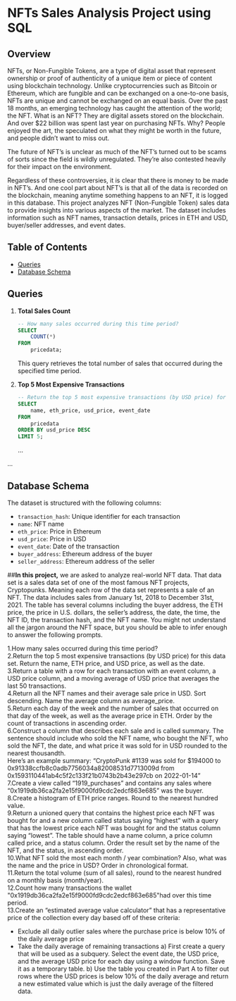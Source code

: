 
# NFTs Sales Analysis Project using SQL

## Overview
NFTs, or Non-Fungible Tokens, are a type of digital asset that represent ownership or proof of authenticity of a unique item or piece of content using blockchain technology. Unlike cryptocurrencies such as Bitcoin or Ethereum, which are fungible and can be exchanged on a one-to-one basis, NFTs are unique and cannot be exchanged on an equal basis.
Over the past 18 months, an emerging technology has caught the attention of the world; the NFT. What is an NFT? They are digital assets stored on the blockchain. And over $22 billion was spent last year on purchasing NFTs. Why? People enjoyed the art, the speculated on what they might be worth in the future, and people didn’t want to miss out. 
 
The future of NFT’s is unclear as much of the NFT’s turned out to be scams of sorts since the field is wildly unregulated. They’re also contested heavily for their impact on the environment.
 
Regardless of these controversies, it is clear that there is money to be made in NFT’s. And one cool part about NFT’s is that all of the data is recorded on the blockchain, meaning anytime something happens to an NFT, it is logged in this database. 
This project analyzes NFT (Non-Fungible Token) sales data to provide insights into various aspects of the market. The dataset includes information such as NFT names, transaction details, prices in ETH and USD, buyer/seller addresses, and event dates.

## Table of Contents
- [Queries](#queries)
- [Database Schema](#database-schema)

## Queries

1. **Total Sales Count**
    ```sql
    -- How many sales occurred during this time period?
    SELECT 
        COUNT(*)
    FROM
        pricedata;
    ```
    This query retrieves the total number of sales that occurred during the specified time period.

2. **Top 5 Most Expensive Transactions**
    ```sql
    -- Return the top 5 most expensive transactions (by USD price) for this data set. Return the name, ETH price, and USD price, as well as the date.
    SELECT 
        name, eth_price, usd_price, event_date
    FROM
        pricedata
    ORDER BY usd_price DESC
    LIMIT 5;
    ```
    ...

...

## Database Schema
The dataset is structured with the following columns:

- `transaction_hash`: Unique identifier for each transaction
- `name`: NFT name
- `eth_price`: Price in Ethereum
- `usd_price`: Price in USD
- `event_date`: Date of the transaction
- `buyer_address`: Ethereum address of the buyer
- `seller_address`: Ethereum address of the seller






##**In this project,** we are asked to analyze real-world NFT data. 
That data set is a sales data set of one of the most famous NFT projects, Cryptopunks. Meaning each row of the data set represents a sale of an NFT. The data includes sales from January 1st, 2018 to December 31st, 2021. The table has several columns including the buyer address, the ETH price, the price in U.S. dollars, the seller’s address, the date, the time, the NFT ID, the transaction hash, and the NFT name.
You might not understand all the jargon around the NFT space, but you should be able to infer enough to answer the following prompts.
 
1.How many sales occurred during this time period?<br/>
2.Return the top 5 most expensive transactions (by USD price) for this data set. Return the name, ETH price, and USD price, as well as the date.<br/>
3.Return a table with a row for each transaction with an event column, a USD price column, and a moving average of USD price that averages the last 50 transactions.<br/>
4.Return all the NFT names and their average sale price in USD. Sort descending. Name the average column as average_price.<br/>
5.Return each day of the week and the number of sales that occurred on that day of the week, as well as the average price in ETH. Order by the count of transactions in ascending order.<br/>
6.Construct a column that describes each sale and is called summary. The sentence should include who sold the NFT name, who bought the NFT, who sold the NFT, the date, and what price it was sold for in USD rounded to the nearest thousandth.<br/>
 Here’s an example summary:
 “CryptoPunk #1139 was sold for $194000 to 0x91338ccfb8c0adb7756034a82008531d7713009d from 0x1593110441ab4c5f2c133f21b0743b2b43e297cb on 2022-01-14”<br/>
7.Create a view called “1919_purchases” and contains any sales where “0x1919db36ca2fa2e15f9000fd9cdc2edcf863e685” was the buyer.<br/>
8.Create a histogram of ETH price ranges. Round to the nearest hundred value.<br/> 
9.Return a unioned query that contains the highest price each NFT was bought for and a new column called status saying “highest” with a query that has the lowest price each NFT was bought for and the status column saying “lowest”. The table should have a name column, a price column called price, and a status column. Order the result set by the name of the NFT, and the status, in ascending order.<br/> 
10.What NFT sold the most each month / year combination? Also, what was the name and the price in USD? Order in chronological format.<br/>
11.Return the total volume (sum of all sales), round to the nearest hundred on a monthly basis (month/year).<br/>
12.Count how many transactions the wallet "0x1919db36ca2fa2e15f9000fd9cdc2edcf863e685"had over this time period.<br/>
13.Create an “estimated average value calculator” that has a representative price of the collection every day based off of these criteria:
 - Exclude all daily outlier sales where the purchase price is below 10% of the daily average price
 - Take the daily average of remaining transactions
 a) First create a query that will be used as a subquery. Select the event date, the USD price, and the average USD price for each day using a window function. Save it as a temporary table.
 b) Use the table you created in Part A to filter out rows where the USD prices is below 10% of the daily average and return a new estimated value which is just the daily average of the filtered data.
